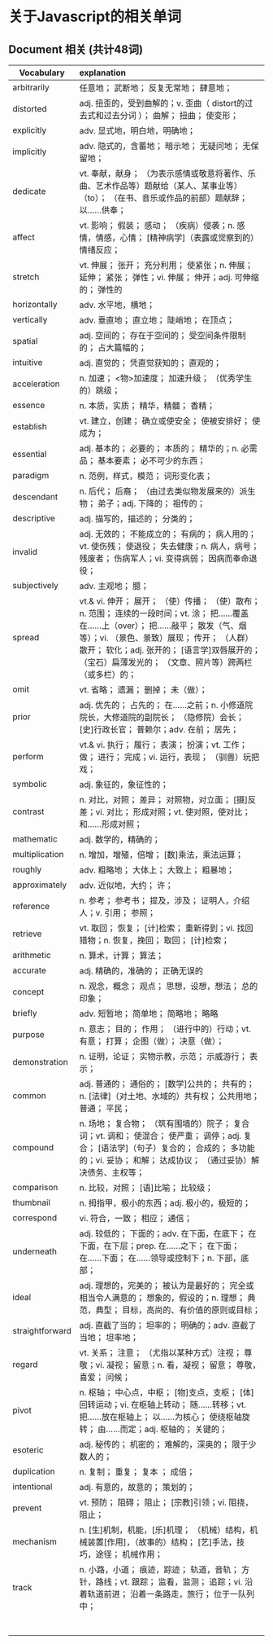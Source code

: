 # 关于Javascript的相关单词

## Document 相关 (共计48词)

| Vocabulary      | explanation                                                  |
| --------------- | :----------------------------------------------------------- |
| arbitrarily     | 任意地； 武断地； 反复无常地； 肆意地；                      |
| distorted       | adj.	扭歪的，受到曲解的；v.	歪曲（ distort的过去式和过去分词 ）； 曲解； 扭曲； 使变形； |
| explicitly      | adv.	显式地，明白地，明确地；                             |
| implicitly      | adv.	隐式的，含蓄地； 暗示地； 无疑问地； 无保留地；      |
| dedicate        | vt.	奉献，献身； （为表示感情或敬意将著作、乐曲、艺术作品等）题献给（某人、某事业等）（to）； （在书、音乐或作品的前部）题献辞； 以……供奉； |
| affect          | vt.	影响； 假装； 感动； （疾病）侵袭；n.	感情，情感，心情； [精神病学]（表露或觉察到的）情绪反应； |
| stretch         | vt.	伸展； 张开； 充分利用； 使紧张；n.	伸展； 延伸； 紧张； 弹性；vi.	伸展； 伸开；adj.	可伸缩的； 弹性的 |
| horizontally    | adv.	水平地，横地；                                       |
| vertically      | adv.	垂直地； 直立地； 陡峭地； 在顶点；                  |
| spatial         | adj.	空间的； 存在于空间的； 受空间条件限制的； 占大篇幅的； |
| intuitive       | adj.	直觉的； 凭直觉获知的； 直观的；                     |
| acceleration    | n.	加速； <物>加速度； 加速升级； （优秀学生的）跳级；    |
| essence         | n.	本质，实质； 精华，精髓； 香精；                       |
| establish       | vt.	建立，创建； 确立或使安全； 使被安排好； 使成为；     |
| essential       | adj.	基本的； 必要的； 本质的； 精华的；n.	必需品； 基本要素； 必不可少的东西； |
| paradigm        | n.	范例，样式，模范； 词形变化表；                        |
| descendant      | n.	后代； 后裔； （由过去类似物发展来的）派生物； 弟子；adj.	下降的； 祖传的； |
| descriptive     | adj.	描写的，描述的； 分类的；                            |
| invalid         | adj.	无效的； 不能成立的； 有病的； 病人用的；vt.	使伤残； 使退役； 失去健康；n.	病人，病号； 残废者； 伤病军人；vi.	变得病弱； 因病而奉命退役； |
| subjectively    | adv.	主观地； 臆；                                        |
| spread          | vt.& vi.	伸开； 展开； （使）传播； （使）散布；n.	范围； 连续的一段时间；vt.	涂； 把……覆盖在……上（over）； 把……敲平； 散发（气、烟等）；vi.	（景色、景致）展现； 传开； （人群）散开； 软化；adj.	张开的； [语言学]双唇展开的； （宝石）扁薄发光的； （文章、照片等）跨两栏（或多栏）的； |
| omit            | vt.	省略； 遗漏； 删掉； 未（做）；                       |
| prior           | adj.	优先的； 占先的； 在……之前；n.	小修道院院长，大修道院的副院长； （隐修院）会长； [史]行政长官； 普赖尔；adv.	在前； 居先； |
| perform         | vt.& vi.	执行； 履行； 表演； 扮演；vt.	工作； 做； 进行； 完成；vi.	运行，表现； （驯兽）玩把戏； |
| symbolic        | adj.	象征的，象征性的；                                   |
| contrast        | n.	对比，对照； 差异； 对照物，对立面； [摄]反差；vi.	对比； 形成对照；vt.	使对照，使对比； 和……形成对照； |
| mathematic      | adj.	数学的，精确的；                                     |
| multiplication  | n.	增加，增殖，倍增； [数]乘法，乘法运算；                |
| roughly         | adv.	粗略地； 大体上； 大致上； 粗暴地；                  |
| approximately   | adv.	近似地，大约； 许；                                  |
| reference       | n.	参考； 参考书； 提及，涉及； 证明人，介绍人；v.	引用； 参照； |
| retrieve        | vt.	取回； 恢复； [计]检索； 重新得到；vi.	找回猎物；n.	恢复，挽回； 取回； [计]检索； |
| arithmetic      | n.	算术，计算； 算法；                                    |
| accurate        | adj.	精确的，准确的； 正确无误的                          |
| concept         | n.	观念，概念； 观点； 思想，设想，想法； 总的印象；      |
| briefly         | adv.	短暂地； 简单地； 简略地； 略略                      |
| purpose         | n.	意志； 目的； 作用； （进行中的）行动；vt.	有意； 打算； 企图（做）； 决意（做）； |
| demonstration   | n.	证明，论证； 实物示教，示范； 示威游行； 表示；        |
| common          | adj.	普通的； 通俗的； [数学]公共的； 共有的；n.	[法律]（对土地、水域的）共有权； 公共用地； 普通； 平民； |
| compound        | n.	场地； 复合物； （筑有围墙的）院子； 复合词；vt.	调和； 使混合； 使严重； 调停；adj.	复合； [语法学]（句子）复合的； 合成的； 多功能的；vi.	妥协； 和解； 达成协议； （通过妥协）解决债务、主权等； |
| comparison      | n.	比较，对照； [语]比喻； 比较级；                       |
| thumbnail       | n.	拇指甲，极小的东西；adj.	极小的，极短的；           |
| correspond      | vi.	符合，一致； 相应； 通信；                            |
| underneath      | adj.	较低的； 下面的；adv.	在下面，在底下； 在下面，在下层；prep.	在……之下； 在下面； 在……下面； 在……领导或控制下；n.	下部，底部； |
| ideal           | adj.	理想的，完美的； 被认为是最好的； 完全或相当令人满意的； 想象的，假设的；n.	理想； 典范，典型； 目标，高尚的、有价值的原则或目标； |
| straightforward | adj.	直截了当的； 坦率的； 明确的；adv.	直截了当地； 坦率地； |
| regard          | vt.	关系； 注意； （尤指以某种方式）注视； 尊敬；vi.	凝视； 留意；n.	看，凝视； 留意； 尊敬，喜爱； 问候； |
| pivot           | n.	枢轴； 中心点，中枢； [物]支点，支枢； [体]回转运动；vi.	在枢轴上转动； 随……转移；vt.	把……放在枢轴上； 以……为核心； 使绕枢轴旋转； 由……而定；adj.	枢轴的； 关键的； |
| esoteric | adj.	秘传的； 机密的； 难解的，深奥的； 限于少数人的； |
| duplication | n.	复制； 重复； 复本 ； 成倍； |
| intentional | adj.	有意的，故意的； 策划的； |
| prevent | vt.	预防； 阻碍； 阻止； [宗教]引领；vi.	阻挠，阻止； |
| mechanism | n.	[生]机制，机能，[乐]机理； （机械）结构，机械装置[作用]，（故事的）结构； [艺]手法，技巧，途径； 机械作用； |
| track | n.	小路，小道； 痕迹，踪迹； 轨道，音轨； 方针，路线；vt.	跟踪； 监看，监测； 追踪；vi.	沿着轨道前进； 沿着一条路走，旅行； 位于一队列中； |
|  |  |
|  |  |
|  |  |
|  |  |
|  |  |
|  |  |
|  |  |